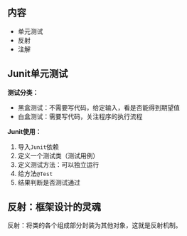 ## 内容

- 单元测试
- 反射
- 注解



## Junit单元测试

**测试分类：**

- 黑盒测试：不需要写代码，给定输入，看是否能得到期望值
- 白盒测试：需要写代码，关注程序的执行流程



**Junit使用：**

1. 导入`Junit`依赖
2. 定义一个测试类（测试用例）
3. 定义测试方法：可以独立运行
4. 给方法`@Test`
5. 结果判断是否测试通过



## 反射：框架设计的灵魂

反射：将类的各个组成部分封装为其他对象，这就是反射机制。



